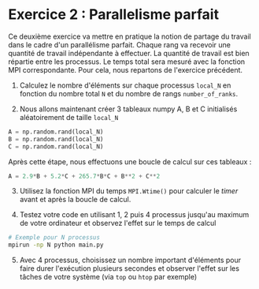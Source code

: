 # Exercice 2 : Parallelisme parfait

Ce deuxième exercice va mettre en pratique la notion de partage du travail dans le cadre d'un parallélisme parfait.
Chaque rang va recevoir une quantité de travail indépendante à effectuer.
La quantité de travail est bien répartie entre les processus.
Le temps total sera mesuré avec la fonction MPI correspondante.
Pour cela, nous repartons de l'exercice précédent. 

1. Calculez le nombre d'éléments sur chaque processus `local_N` en fonction du nombre total `N` et du nombre de rangs `number_of_ranks`.

2. Nous allons maintenant créer 3 tableaux numpy A, B et C initialisés aléatoirement de taille `local_N`

```python
A = np.random.rand(local_N)
B = np.random.rand(local_N)
C = np.random.rand(local_N)
```

Après cette étape, nous effectuons une boucle de calcul sur ces tableaux :

```python
A = 2.9*B + 5.2*C + 265.7*B*C + B**2 + C**2
```

3. Utilisez la fonction MPI du temps `MPI.Wtime()` pour calculer le *timer* avant et après la boucle de calcul.

4. Testez votre code en utilisant 1, 2 puis 4 processus jusqu'au maximum de votre ordinateur et observez l'effet sur le temps de calcul

```bash
# Exemple pour N processus
mpirun -np N python main.py
```

5. Avec 4 processus, choisissez un nombre important d'éléments pour faire durer l'exécution plusieurs secondes 
et observer l'effet sur les tâches de votre système (via `top` ou `htop` par exemple)
